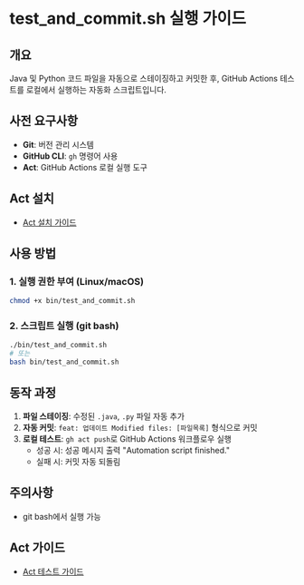 # test_and_commit.sh 실행 가이드

## 개요

Java 및 Python 코드 파일을 자동으로 스테이징하고 커밋한 후, GitHub Actions 테스트를 로컬에서 실행하는 자동화 스크립트입니다.

## 사전 요구사항

- **Git**: 버전 관리 시스템
- **GitHub CLI**: `gh` 명령어 사용
- **Act**: GitHub Actions 로컬 실행 도구

## Act 설치

- [Act 설치 가이드](../docs/ACT_TESTING_GUIDE.md#act-설치)

## 사용 방법

### 1. 실행 권한 부여 (Linux/macOS)

```bash
chmod +x bin/test_and_commit.sh
```

### 2. 스크립트 실행 (git bash)

```bash
./bin/test_and_commit.sh
# 또는
bash bin/test_and_commit.sh
```

## 동작 과정

1. **파일 스테이징**: 수정된 `.java`, `.py` 파일 자동 추가
2. **자동 커밋**: `feat: 업데이트 Modified files: [파일목록]` 형식으로 커밋
3. **로컬 테스트**: `gh act push`로 GitHub Actions 워크플로우 실행
   - 성공 시: 성공 메시지 출력 "Automation script finished."
   - 실패 시: 커밋 자동 되돌림

## 주의사항

- git bash에서 실행 가능

## Act 가이드

- [Act 테스트 가이드](../docs/ACT_TESTING_GUIDE.md)
